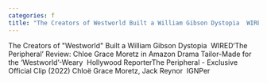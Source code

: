 ```yaml
---
categories: f
title: "The Creators of Westworld Built a William Gibson Dystopia  WIRED"
---
```

The Creators of "Westworld" Built a William Gibson Dystopia&nbsp;&nbsp;WIRED‘The Peripheral’ Review: Chloe Grace Moretz in Amazon Drama Tailor-Made for the ‘Westworld’-Weary&nbsp;&nbsp;Hollywood ReporterThe Peripheral - Exclusive Official Clip (2022) Chloë Grace Moretz, Jack Reynor&nbsp;&nbsp;IGNPer